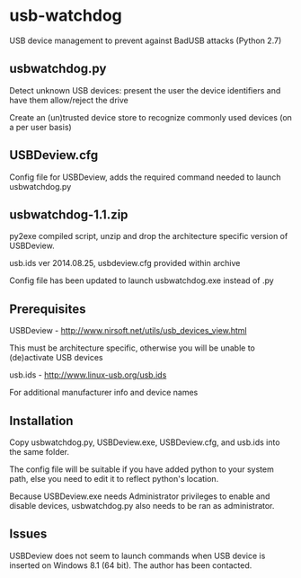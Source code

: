 usb-watchdog
============

USB device management to prevent against BadUSB attacks (Python 2.7)

usbwatchdog.py
--------------
Detect unknown USB devices: present the user the device identifiers and have them allow/reject the drive

Create an (un)trusted device store to recognize commonly used devices (on a per user basis)

USBDeview.cfg
-------------
Config file for USBDeview, adds the required command needed to launch usbwatchdog.py

usbwatchdog-1.1.zip
-------------------
py2exe compiled script, unzip and drop the architecture specific version of USBDeview.

usb.ids ver 2014.08.25, usbdeview.cfg provided within archive

Config file has been updated to launch usbwatchdog.exe instead of .py

Prerequisites
-------------
USBDeview - http://www.nirsoft.net/utils/usb_devices_view.html

This must be architecture specific, otherwise you will be unable to (de)activate USB devices

usb.ids - http://www.linux-usb.org/usb.ids

For additional manufacturer info and device names

Installation
------------
Copy usbwatchdog.py, USBDeview.exe, USBDeview.cfg, and usb.ids into the same folder.

The config file will be suitable if you have added python to your system path, else you need to edit it to reflect python's location.

Because USBDeview.exe needs Administrator privileges to enable and disable devices, usbwatchdog.py also needs to be ran as administrator.

Issues
------
USBDeview does not seem to launch commands when USB device is inserted on Windows 8.1 (64 bit).  The author has been contacted.
